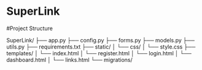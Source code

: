 # SuperLink


#Project Structure

SuperLink/
├── app.py
├── config.py
├── forms.py
├── models.py
├── utils.py
├── requirements.txt
├── static/
│   └── css/
│       └── style.css
├── templates/
│   └── index.html
│   └── register.html
│   └── login.html
│   └── dashboard.html
│   └── links.html
└── migrations/

